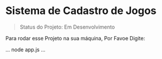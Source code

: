 <h1>Sistema de Cadastro de Jogos </h1>

> Status do Projeto: Em Desenvolvimento

Para rodar esse Projeto na sua máquina, Por Favoe Digite:

...
node app.js
...
